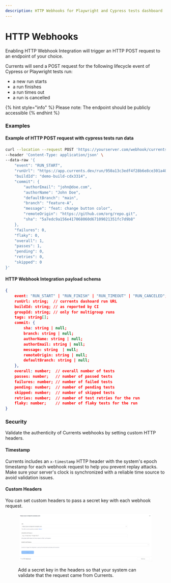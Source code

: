 ```yaml
---
description: HTTP Webhooks for Playwright and Cypress tests dashboard
---
```


# HTTP Webhooks

Enabling HTTP Webhook Integration will trigger an HTTP POST request to an endpoint of your choice.

Currents will send a POST request for the following lifecycle event of Cypress or Playwright tests run:

* a new run starts
* a run finishes
* a run times out
* a run is cancelled

{% hint style="info" %}
Please note: The endpoint should be publicly accessible
{% endhint %}

### Examples

#### Example of HTTP POST request with cypress tests run data

```bash
curl --location --request POST 'https://yourserver.com/webhook/currents.dev' \
--header 'Content-Type: application/json' \
--data-raw '{
    "event": "RUN_START",
    "runUrl": "https://app.currents.dev/run/950a13c3edf4f28b6e8ce301a404b4aa",
    "buildId": "demo-build-cdx3314",
    "commit": {
        "authorEmail": "john@doe.com",
        "authorName": "John Doe",
        "defaultBranch": "main",
        "branch": "feature-A",
        "message": "feat: change button color",
        "remoteOrigin": "https://github.com/org/repo.git",
        "sha": "5a7edc9a156e417068060d67109021351fc7d9b8"
    },
    "failures": 0,
    "flaky": 0,
    "overall": 1,
    "passes": 1,
    "pending": 0,
    "retries": 0,
    "skipped": 0
}'
```

#### HTTP Webhook Integration payload schema&#x20;

```json
{
	event: "RUN_START" | "RUN_FINISH" | "RUN_TIMEOUT" | "RUN_CANCELED";
	runUrl: string;  // currents dashoard run URL
	buildId: string; // as reported by CI
	groupId: string; // only for multigroup runs
	tags: string[];
	commit: {
		sha: string | null;
		branch: string | null;
		authorName: string | null;
		authorEmail: string | null;
		message: string  | null;
		remoteOrigin: string | null;
		defaultBranch: string | null;
	},
	overall: number;  // overall number of tests
	passes: number;   // number of passed tests 
	failures: number; // number of failed tests 
	pending: number;  // number of pending tests
	skipped: number;  // number of skipped tests
	retries: number;  // number of test retries for the run
	flaky: number;    // number of flaky tests for the run
}
```

### Security

Validate the authenticity of Currents webhooks by setting custom HTTP headers.

#### Timestamp

Currents includes an `x-timestamp` HTTP header with the system's epoch timestamp for each webhook request to help you prevent replay attacks. Make sure your server's clock is synchronized with a reliable time source to avoid validation issues.

#### Custom Headers&#x20;

You can set custom headers to pass a secret key with each webhook request.&#x20;

<figure><img src="../../.gitbook/assets/image (4).png" alt=""><figcaption><p>Add a secret key in the headers so that your system can validate that the request came from Currents.</p></figcaption></figure>
